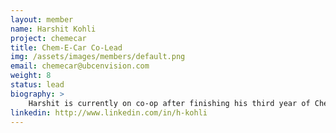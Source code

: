 ```yaml
---
layout: member
name: Harshit Kohli
project: chemecar
title: Chem-E-Car Co-Lead
img: /assets/images/members/default.png
email: chemecar@ubcenvision.com
weight: 8
status: lead
biography: >
    Harshit is currently on co-op after finishing his third year of Chemical & Biological Engineering. He is also a Residence Advisor for UBC Student Housing. You might find Harshit running around campus when it's sunny!
linkedin: http://www.linkedin.com/in/h-kohli
---
```

